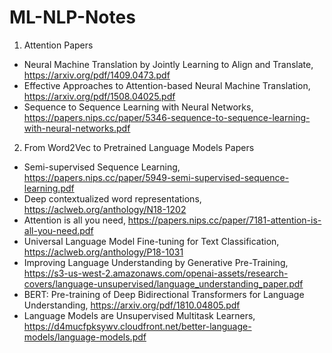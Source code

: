 # ML-NLP-Notes

1. Attention Papers
- Neural Machine Translation by Jointly Learning to Align and Translate, https://arxiv.org/pdf/1409.0473.pdf
- Effective Approaches to Attention-based Neural Machine Translation, https://arxiv.org/pdf/1508.04025.pdf
- Sequence to Sequence Learning with Neural Networks, https://papers.nips.cc/paper/5346-sequence-to-sequence-learning-with-neural-networks.pdf

2. From Word2Vec to Pretrained Language Models Papers
- Semi-supervised Sequence Learning, https://papers.nips.cc/paper/5949-semi-supervised-sequence-learning.pdf
- Deep contextualized word representations, https://aclweb.org/anthology/N18-1202
- Attention is all you need, https://papers.nips.cc/paper/7181-attention-is-all-you-need.pdf
- Universal Language Model Fine-tuning for Text Classification, https://aclweb.org/anthology/P18-1031
- Improving Language Understanding by Generative Pre-Training, https://s3-us-west-2.amazonaws.com/openai-assets/research-covers/language-unsupervised/language_understanding_paper.pdf
- BERT: Pre-training of Deep Bidirectional Transformers for Language Understanding, https://arxiv.org/pdf/1810.04805.pdf
- Language Models are Unsupervised Multitask Learners, https://d4mucfpksywv.cloudfront.net/better-language-models/language-models.pdf
